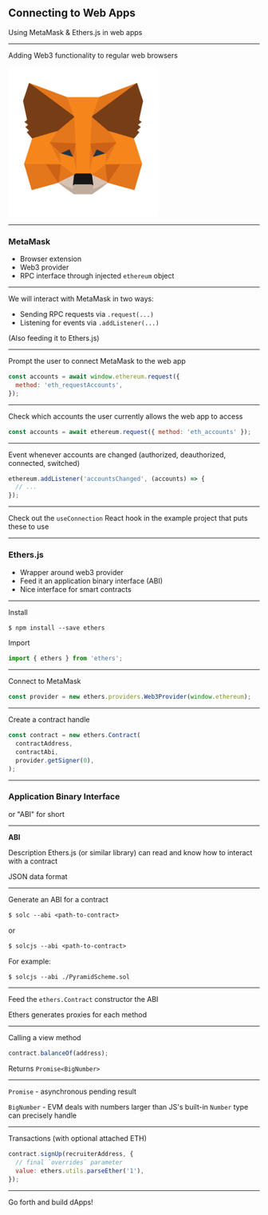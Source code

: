 ## Connecting to Web Apps

Using MetaMask & Ethers.js in web apps

---

Adding Web3 functionality to regular web browsers

<img src="./metamask-fox.svg" width="300" alt="MetaMask fox icon" />

---

### MetaMask

- Browser extension
- Web3 provider
- RPC interface through injected `ethereum` object

---

We will interact with MetaMask in two ways:

- Sending RPC requests via `.request(...)`
- Listening for events via `.addListener(...)`

(Also feeding it to Ethers.js)

---

Prompt the user to connect MetaMask to the web app

```js
const accounts = await window.ethereum.request({
  method: 'eth_requestAccounts',
});
```

---

Check which accounts the user currently allows the web app to access

```js
const accounts = await ethereum.request({ method: 'eth_accounts' });
```

---

Event whenever accounts are changed (authorized, deauthorized, connected, switched)

```js
ethereum.addListener('accountsChanged', (accounts) => {
  // ...
});
```

---

Check out the `useConnection` React hook in the example project that puts these to use

---

### Ethers.js

- Wrapper around web3 provider
- Feed it an application binary interface (ABI)
- Nice interface for smart contracts

---

Install

```txt
$ npm install --save ethers
```

Import

```js
import { ethers } from 'ethers';
```

---

Connect to MetaMask

```js
const provider = new ethers.providers.Web3Provider(window.ethereum);
```

---

Create a contract handle

```js
const contract = new ethers.Contract(
  contractAddress,
  contractAbi,
  provider.getSigner(0),
);
```

---

### Application Binary Interface

or "ABI" for short

---

**ABI**

Description Ethers.js (or similar library) can read and know how to interact with a contract

JSON data format

---

Generate an ABI for a contract

```txt
$ solc --abi <path-to-contract>
```

or

```txt
$ solcjs --abi <path-to-contract>
```

For example:

```txt
$ solcjs --abi ./PyramidScheme.sol
```

---

Feed the `ethers.Contract` constructor the ABI

Ethers generates proxies for each method

---

Calling a view method

```js
contract.balanceOf(address);
```

Returns `Promise<BigNumber>`

---

`Promise` - asynchronous pending result

`BigNumber` - EVM deals with numbers larger than JS's built-in `Number` type can precisely handle

---

Transactions (with optional attached ETH)

```js
contract.signUp(recruiterAddress, {
  // final `overrides` parameter
  value: ethers.utils.parseEther('1'),
});
```

---

Go forth and build dApps!
